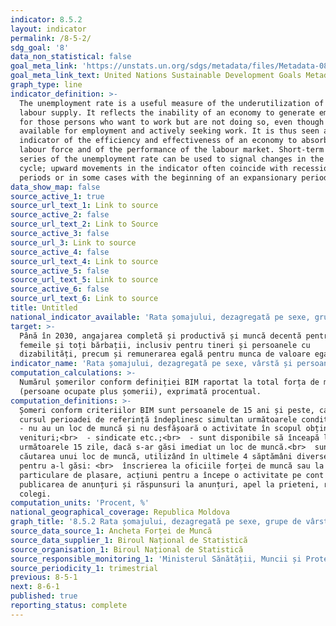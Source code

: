 ```yaml
---
indicator: 8.5.2
layout: indicator
permalink: /8-5-2/
sdg_goal: '8'
data_non_statistical: false
goal_meta_link: 'https://unstats.un.org/sdgs/metadata/files/Metadata-08-05-02.pdf '
goal_meta_link_text: United Nations Sustainable Development Goals Metadata (PDF 383 KB)
graph_type: line
indicator_definition: >-
  The unemployment rate is a useful measure of the underutilization of the
  labour supply. It reflects the inability of an economy to generate employment
  for those persons who want to work but are not doing so, even though they are
  available for employment and actively seeking work. It is thus seen as an
  indicator of the efficiency and effectiveness of an economy to absorb its
  labour force and of the performance of the labour market. Short-term time
  series of the unemployment rate can be used to signal changes in the business
  cycle; upward movements in the indicator often coincide with recessionary
  periods or in some cases with the beginning of an expansionary period as
data_show_map: false
source_active_1: true
source_url_text_1: Link to source
source_active_2: false
source_url_text_2: Link to Source
source_active_3: false
source_url_3: Link to source
source_active_4: false
source_url_text_4: Link to source
source_active_5: false
source_url_text_5: Link to source
source_active_6: false
source_url_text_6: Link to source
title: Untitled
national_indicator_available: 'Rata șomajului, dezagregată pe sexe, grupe de vârstă și  dizabilitate'
target: >-
  Până în 2030, angajarea completă și productivă și muncă decentă pentru toate
  femeile și toți bărbații, inclusiv pentru tineri și persoanele cu
  dizabilități, precum și remunerarea egală pentru munca de valoare egală
indicator_name: 'Rata șomajului, dezagregată pe sexe, vârstă și persoane cu dizabilități'
computation_calculations: >-
  Numărul șomerilor conform definiției BIM raportat la total forța de muncă
  (persoane ocupate plus șomerii), exprimată procentual.
computation_definitions: >-
  Șomeri conform criteriilor BIM sunt persoanele de 15 ani și peste, care în
  cursul perioadei de referință îndeplinesc simultan următoarele condiții:<br> 
  - nu au un loc de muncă și nu desfășoară o activitate în scopul obținerii unor
  venituri;<br>  - sindicate etc.;<br>  - sunt disponibile să înceapă lucrul în
  următoarele 15 zile, dacă s-ar găsi imediat un loc de muncă.<br>  sunt în
  căutarea unui loc de muncă, utilizând în ultimele 4 săptămâni diverse metode
  pentru a-l găsi: <br>  înscrierea la oficiile forței de muncă sau la agenții
  particulare de plasare, acțiuni pentru a începe o activitate pe cont propriu,
  publicarea de anunțuri și răspunsuri la anunțuri, apel la prieteni, rude,
  colegi.
computation_units: 'Procent, %'
national_geographical_coverage: Republica Moldova
graph_title: '8.5.2 Rata șomajului, dezagregată pe sexe, grupe de vârstă și  dizabilitate'
source_data_source_1: Ancheta Forței de Muncă
source_data_supplier_1: Biroul Național de Statistică
source_organisation_1: Biroul Național de Statistică
source_responsible_monitoring_1: 'Ministerul Sănătății, Muncii și Protecției Sociale'
source_periodicity_1: trimestrial
previous: 8-5-1
next: 8-6-1
published: true
reporting_status: complete
---
```

